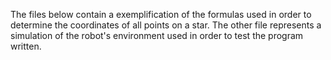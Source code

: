 The files below contain a exemplification of the formulas used in order to determine the coordinates of all points on a star. The other file represents a simulation of the robot's environment used in order to test the program written.
